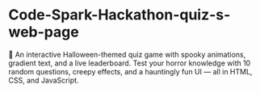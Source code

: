 # Code-Spark-Hackathon-quiz-s-web-page
🎃 An interactive Halloween-themed quiz game with spooky animations, gradient text, and a live leaderboard. Test your horror knowledge with 10 random questions, creepy effects, and a hauntingly fun UI — all in HTML, CSS, and JavaScript.
